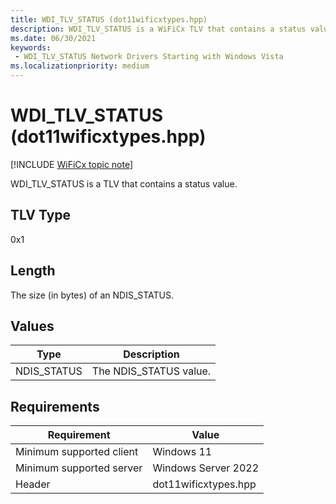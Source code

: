 ```yaml
---
title: WDI_TLV_STATUS (dot11wificxtypes.hpp)
description: WDI_TLV_STATUS is a WiFiCx TLV that contains a status value.
ms.date: 06/30/2021
keywords:
 - WDI_TLV_STATUS Network Drivers Starting with Windows Vista
ms.localizationpriority: medium
---
```


# WDI_TLV_STATUS (dot11wificxtypes.hpp)

[!INCLUDE [WiFiCx topic note](../includes/wificx-version-warning.md)]


WDI_TLV_STATUS is a TLV that contains a status value.

## TLV Type


0x1

## Length


The size (in bytes) of an NDIS\_STATUS.

## Values


| Type         | Description             |
|--------------|-------------------------|
| NDIS\_STATUS | The NDIS\_STATUS value. |

 

## Requirements


|Requirement|Value|
|--- |--- |
|Minimum supported client|Windows 11|
|Minimum supported server|Windows Server 2022|
|Header|dot11wificxtypes.hpp|

 

 




